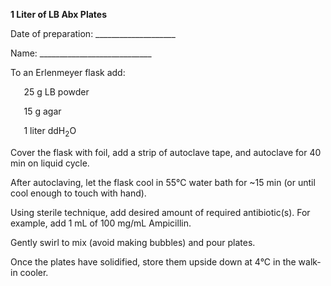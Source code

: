 ﻿
**1 Liter of LB Abx Plates**


Date of preparation: \_\_\_\_\_\_\_\_\_\_\_\_\_\_\_\_\_\_\_\_	

Name: \_\_\_\_\_\_\_\_\_\_\_\_\_\_\_\_\_\_\_\_\_\_\_\_\_\_\_\_

To an Erlenmeyer flask add:	

`	`25 g LB powder  	

`	`15 g agar		

`	`1 liter ddH<sub>2</sub>O		

Cover the flask with foil, add a strip of autoclave tape, and autoclave for 40 min on liquid cycle.

After autoclaving, let the flask cool in 55°C water bath for ~15 min (or until cool enough to touch with hand).

Using sterile technique, add desired amount of required antibiotic(s). For example, add 1 mL of 100 mg/mL Ampicillin. 

Gently swirl to mix (avoid making bubbles) and pour plates. 

Once the plates have solidified, store them upside down at 4°C in the walk-in cooler. 
